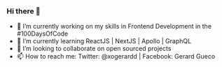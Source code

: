### Hi there 👋


- 🔭 I’m currently working on my skills in Frontend Development in the #100DaysOfCode
- 🌱 I’m currently learning ReactJS | NextJS | Apollo | GraphQL
- 👯 I’m looking to collaborate on open sourced projects
- 📫 How to reach me: Twitter: @xogerardd | Facebook: Gerard Gueco
